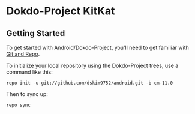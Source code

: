 Dokdo-Project KitKat
===========


Getting Started
---------------

To get started with Android/Dokdo-Project, you'll need to get
familiar with [Git and Repo](http://source.android.com/source/using-repo.html).

To initialize your local repository using the Dokdo-Project trees, use a command like this:

    repo init -u git://github.com/dskim9752/android.git -b cm-11.0

Then to sync up:

    repo sync
